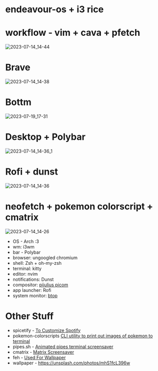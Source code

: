 # **endeavour-os + i3  rice**

# **workflow - vim + cava + pfetch**
![2023-07-14_14-44](https://github.com/fruitsaladchan/endeavour-os-rice/assets/124645742/76d065fc-fb90-48be-b774-81ce5b159799)

# **Brave**
![2023-07-14_14-38](https://github.com/fruitsaladchan/endeavour-os-rice/assets/124645742/df46c70f-4976-419c-b64f-9d1150530210)

# **Bottm**
![2023-07-19_17-31](https://github.com/fruitsaladchan/endeavour-os-rice/assets/124645742/a8527ba0-a168-415e-be23-f4beacc5d248)

# **Desktop + Polybar**
![2023-07-14_14-36_1](https://github.com/fruitsaladchan/endeavour-os-rice/assets/124645742/b24a6ddc-f307-4ea7-93ae-8f683396038d)

# **Rofi + dunst**
![2023-07-14_14-36](https://github.com/fruitsaladchan/endeavour-os-rice/assets/124645742/ae530ec1-bd11-4881-9f87-599baf3225ac)

# **neofetch + pokemon colorscript + cmatrix**
![2023-07-14_14-26](https://github.com/fruitsaladchan/endeavour-os-rice/assets/124645742/d38c6425-e1f6-4f12-a142-2e4c6b1b0631)



- OS - Arch :3
- wm: i3wm
- bar - Polybar
- browser: ungoogled chromium
- shell: Zsh + oh-my-zsh
- terminal: kitty
- editor: nvim
- notifications: Dunst
- compositor: [pijulius picom](https://github.com/pijulius/picom)
- app launcher: Rofi
- system monitor: [btop](https://github.com/aristocratos/btop)
  

# **Other Stuff**

- spicetify - [To Customize Spotify](https://spicetify.app/)
- pokemon-colorscripts [CLI utility to print out images of pokemon to terminal](https://gitlab.com/phoneybadger/pokemon-colorscripts)
- pipes.sh - [Animated pipes terminal screensaver](https://github.com/pipeseroni/pipes.sh)
- cmatrix - [Matrix Screensaver](https://github.com/abishekvashok/cmatrix)
- feh - [Used For Wallpaper](https://github.com/derf/feh)
- wallpaper - https://unsplash.com/photos/mhS1fcL396w

